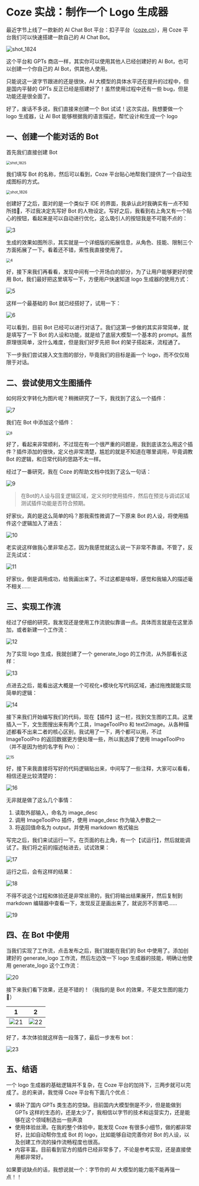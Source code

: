 # Coze 实战：制作一个 Logo 生成器

最近字节上线了一款新的 AI Chat Bot 平台：扣子平台（[coze.cn](https://link.juejin.cn/?target=https%3A%2F%2Fwww.coze.cn%2F)），用 Coze 平台我们可以快速搭建一款自己的 AI Chat Bot。

![shot_1824](../../backups/Coze_logogenerate/0.png)

这个平台和 GPTs 商店一样，其实你可以使用其他人已经创建好的 AI Bot，也可以创建一个你自己的 AI Bot，供其他人使用。

只能说这一波字节跟进的还是很快，AI 大模型的具体水平还在提升的过程中，但是国内平替的 GPTs 反正已经是搭建好了！虽然使用过程中还有一些 bug，但是功能还是很全面了。

好了，废话不多说，我们直接来创建一个 Bot 试试！这次实战，我想要做一个 logo 生成器，让 AI Bot 能够根据我的语言描述，帮忙设计和生成一个 logo



## 一、创建一个能对话的 Bot

首先我们直接创建 Bot

<img src="../../backups/Coze_logogenerate/1.png" alt="shot_1825" style="zoom:67%;" />

我们填写 Bot 的名称，然后可以看到，Coze 平台贴心地帮我们提供了一个自动生成图标的方式。

<img src="../../backups/Coze_logogenerate/2.png" alt="shot_1826" style="zoom:70%;" />

创建好了之后，面对的是一个类似于 IDE 的界面，我承认此时我确实有一点不知所措🤣，不过我决定先写好 Bot 的人物设定。写好之后，我看到右上角又有一个贴心的按钮，看起来是可以自动进行优化，这么吸引人的按钮我是不可能不点的：

![3](../../backups/Coze_logogenerate/3.png)

生成的效果如图所示，其实就是一个详细版的拓展信息，从角色、技能、限制三个方面拓展了一下。看着还不错，索性我直接使用了。

<img src="../../backups/Coze_logogenerate/4.png" alt="4" style="zoom:70%;" />

好，接下来我们再看看，发现中间有一个开场白的部分，为了让用户能够更好的使用 Bot，我们最好把这里填写一下，方便用户快速知道 logo 生成器的使用方式：

![5](../../backups/Coze_logogenerate/5.png)

这样一个最基础的 Bot 就已经搭好了，试用一下：

![6](../../backups/Coze_logogenerate/6.png)

可以看到，目前 Bot 已经可以进行对话了。我们这第一步做的其实非常简单，就是填写了一下 Bot 的人设和功能，就是给了底层大模型一个基本的 prompt。虽然原理很简单，没什么难度，但是我们好歹先把 Bot 的架子搭起来，流程通了。

下一步我们尝试接入文生图的部分，毕竟我们的目标是画一个 logo，而不仅仅局限于对话。



## 二、尝试使用文生图插件

如何将文字转化为图片呢？稍微研究了一下，我找到了这么一个插件：

![7](../../backups/Coze_logogenerate/7.png)

我们在 Bot 中添加这个插件：

<img src="../../backups/Coze_logogenerate/8.png" alt="8" style="zoom:67%;" />

好了，看起来非常顺利，不过现在有一个很严重的问题是，我到底该怎么用这个插件？插件添加的很快，定义也非常清楚，尴尬的就是不知道在哪里调用，毕竟调教 Bot 的逻辑，和日常代码的思路不太一样。

经过了一番研究，我在 Coze 的帮助文档中找到了这么一句话：

![9](../../backups/Coze_logogenerate/9.png)

>  在Bot的人设与回复逻辑区域，定义何时使用插件，然后在预览与调试区域测试插件功能是否符合预期。

好家伙，真的是这么简单的吗？那我索性微调了一下原来 Bot 的人设，将使用插件这个逻辑加入了进去：

![10](../../backups/Coze_logogenerate/10.png)

老实说这样做我心里非常忐忑，因为我感觉就这么说一下非常不靠谱。不管了，反正先试试：

![11](../../backups/Coze_logogenerate/11.png)

好家伙，倒是调用成功，给我画出来了。不过这都是啥呀，感觉和我输入的描述毫不相关……



## 三、实现工作流

经过了仔细的研究，我发现还是使用工作流貌似靠谱一点。具体而言就是在这里添加，或者新建一个工作流：

![12](../../backups/Coze_logogenerate/12.png)

为了实现 logo 生成，我就创建了一个 generate_logo 的工作流，从外部看长这样：

![13](../../backups/Coze_logogenerate/13.png)

点进去之后，能看出这大概是一个可视化+模块化写代码区域，通过拖拽就能实现简单的逻辑：

![14](../../backups/Coze_logogenerate/14.png)

接下来我们开始编写我们的代码，现在【插件】这一栏，找到文生图的工具。这里插入一下，文生图搜出来有两个工具，ImageToolPro 和 text2image。从各种描述都看不出来二者的核心区别，我试用了一下，两个都可以用，不过 ImageToolPro 的返回数据更方便处理一些，所以我选择了使用 ImageToolPro（并不是因为他的名字有 Pro）：

<img src="../../backups/Coze_logogenerate/15.png" alt="15" style="zoom:70%;" />

好，接下来我直接将写好的代码逻辑贴出来，中间写了一些注释，大家可以看看，相信还是比较清楚的：

![16](../../backups/Coze_logogenerate/16.png)

无非就是做了这么几个事情：

1. 读取外部输入，命名为 image_desc
2. 调用 ImageToolPro 插件，使用 image_desc 作为输入参数之一
3. 将返回值命名为 output，并使用 markdown 格式输出

写完之后，我们来试运行一下。在页面的右上角，有一个【试运行】，然后就能调试了。我们将之前的描述帖进去，试试效果：

![17](../../backups/Coze_logogenerate/17.png)

运行之后，会有这样的结果：

![18](../../backups/Coze_logogenerate/18.png)

不得不说这个过程和体验还是非常丝滑的，我们将输出结果展开，然后复制到 markdown 编辑器中查看一下，发现反正是画出来了，就说厉不厉害吧……

![19](../../backups/Coze_logogenerate/19.png)

## 四、在 Bot 中使用

当我们实现了工作流，点击发布之后，我们就能在我们的 Bot 中使用了。添加创建好的 generate_logo 工作流，然后左边改一下 logo 生成器的技能，明确让他使用 generate_logo 这个工作流：

![20](../../backups/Coze_logogenerate/20.png)

接下来我们看下效果，还是不错的！（我指的是 Bot 的效果，不是文生图的能力🤯）

| 1                                             | 2                                             |
| --------------------------------------------- | --------------------------------------------- |
| ![21](../../backups/Coze_logogenerate/21.png) | ![22](../../backups/Coze_logogenerate/22.png) |

好了，本次体验就这样告一段落了，最后一步发布 bot：

![23](../../backups/Coze_logogenerate/23.png)



## 五、结语

一个 logo 生成器的基础逻辑并不复杂，在 Coze 平台的加持下，三两步就可以完成了。总的来讲，我觉得 Coze 平台有下面几个优点：

- 填补了国内 GPTs 类生态的空缺。目前国内大模型倒是不少，但是能做到 GPTs 这样的生态的，还是太少了，我相信以字节的技术和运营实力，还是能够在这个领域制造出一些声浪
- 使用体验丝滑。在我的整个体验中，能发现 Coze 有很多小细节，做的都非常好，比如自动帮你生成 Bot 的 logo，比如能够自动完善你对 Bot 的人设，以及创建工作流的操作流畅程度也很高。
- 内容丰富。目前看到官方的插件已经非常多了，不论是参考实现，还是直接使用都非常好。

如果要说缺点的话，我想说就一个：字节你的 AI 大模型的能力能不能再强一点！！